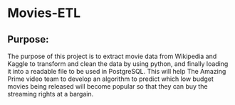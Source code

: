 # Movies-ETL

## Purpose: 
The purpose of this project is to extract movie data from Wikipedia and Kaggle to transform and clean the data by using python, and finally loading it into a readable file to be used in PostgreSQL. This will help The Amazing Prime video team to develop an algorithm to predict which low budget movies being released will become popular so that they can buy the streaming rights at a bargain. 
